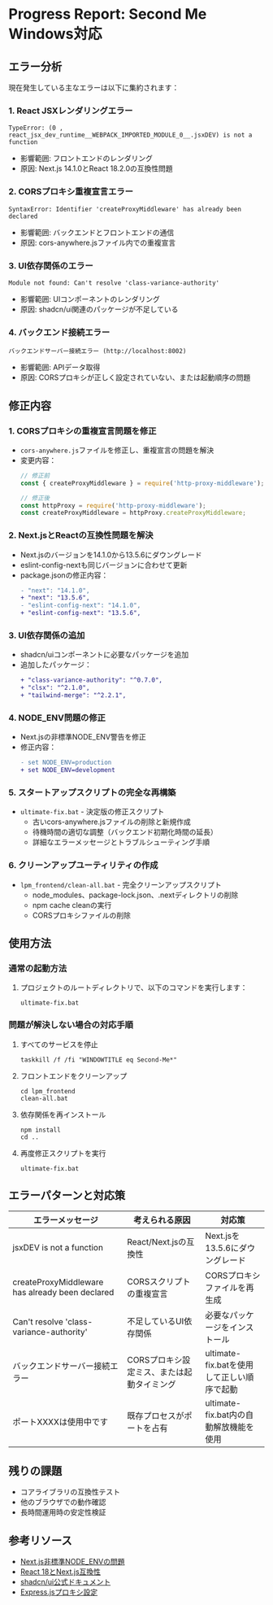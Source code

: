 # Progress Report: Second Me Windows対応

## エラー分析

現在発生している主なエラーは以下に集約されます：

### 1. React JSXレンダリングエラー
```
TypeError: (0 , react_jsx_dev_runtime__WEBPACK_IMPORTED_MODULE_0__.jsxDEV) is not a function
```
- 影響範囲: フロントエンドのレンダリング
- 原因: Next.js 14.1.0とReact 18.2.0の互換性問題

### 2. CORSプロキシ重複宣言エラー
```
SyntaxError: Identifier 'createProxyMiddleware' has already been declared
```
- 影響範囲: バックエンドとフロントエンドの通信
- 原因: cors-anywhere.jsファイル内での重複宣言

### 3. UI依存関係のエラー
```
Module not found: Can't resolve 'class-variance-authority'
```
- 影響範囲: UIコンポーネントのレンダリング
- 原因: shadcn/ui関連のパッケージが不足している

### 4. バックエンド接続エラー
```
バックエンドサーバー接続エラー (http://localhost:8002)
```
- 影響範囲: APIデータ取得
- 原因: CORSプロキシが正しく設定されていない、または起動順序の問題

## 修正内容

### 1. CORSプロキシの重複宣言問題を修正
- `cors-anywhere.js`ファイルを修正し、重複宣言の問題を解決
- 変更内容：
  ```javascript
  // 修正前
  const { createProxyMiddleware } = require('http-proxy-middleware');
  
  // 修正後
  const httpProxy = require('http-proxy-middleware');
  const createProxyMiddleware = httpProxy.createProxyMiddleware;
  ```

### 2. Next.jsとReactの互換性問題を解決
- Next.jsのバージョンを14.1.0から13.5.6にダウングレード
- eslint-config-nextも同じバージョンに合わせて更新
- package.jsonの修正内容：
  ```diff
  - "next": "14.1.0",
  + "next": "13.5.6",
  - "eslint-config-next": "14.1.0",
  + "eslint-config-next": "13.5.6",
  ```

### 3. UI依存関係の追加
- shadcn/uiコンポーネントに必要なパッケージを追加
- 追加したパッケージ：
  ```diff
  + "class-variance-authority": "^0.7.0",
  + "clsx": "^2.1.0",
  + "tailwind-merge": "^2.2.1",
  ```

### 4. NODE_ENV問題の修正
- Next.jsの非標準NODE_ENV警告を修正
- 修正内容：
  ```diff
  - set NODE_ENV=production
  + set NODE_ENV=development
  ```

### 5. スタートアップスクリプトの完全な再構築
- `ultimate-fix.bat` - 決定版の修正スクリプト
  - 古いcors-anywhere.jsファイルの削除と新規作成
  - 待機時間の適切な調整（バックエンド初期化時間の延長）
  - 詳細なエラーメッセージとトラブルシューティング手順

### 6. クリーンアップユーティリティの作成
- `lpm_frontend/clean-all.bat` - 完全クリーンアップスクリプト
  - node_modules、package-lock.json、.nextディレクトリの削除
  - npm cache cleanの実行
  - CORSプロキシファイルの削除

## 使用方法

### 通常の起動方法
1. プロジェクトのルートディレクトリで、以下のコマンドを実行します：
   ```
   ultimate-fix.bat
   ```

### 問題が解決しない場合の対応手順
1. すべてのサービスを停止
   ```
   taskkill /f /fi "WINDOWTITLE eq Second-Me*"
   ```

2. フロントエンドをクリーンアップ
   ```
   cd lpm_frontend
   clean-all.bat
   ```

3. 依存関係を再インストール
   ```
   npm install
   cd ..
   ```

4. 再度修正スクリプトを実行
   ```
   ultimate-fix.bat
   ```

## エラーパターンと対応策

| エラーメッセージ | 考えられる原因 | 対応策 |
|------------|------------|--------|
| jsxDEV is not a function | React/Next.jsの互換性 | Next.jsを13.5.6にダウングレード |
| createProxyMiddleware has already been declared | CORSスクリプトの重複宣言 | CORSプロキシファイルを再生成 |
| Can't resolve 'class-variance-authority' | 不足しているUI依存関係 | 必要なパッケージをインストール |
| バックエンドサーバー接続エラー | CORSプロキシ設定ミス、または起動タイミング | ultimate-fix.batを使用して正しい順序で起動 |
| ポートXXXXは使用中です | 既存プロセスがポートを占有 | ultimate-fix.bat内の自動解放機能を使用 |

## 残りの課題
- コアライブラリの互換性テスト
- 他のブラウザでの動作確認
- 長時間運用時の安定性検証

## 参考リソース
- [Next.js非標準NODE_ENVの問題](https://nextjs.org/docs/messages/non-standard-node-env)
- [React 18とNext.js互換性](https://nextjs.org/docs/upgrading)
- [shadcn/ui公式ドキュメント](https://ui.shadcn.com/)
- [Express.jsプロキシ設定](https://expressjs.com/en/guide/behind-proxies.html)
